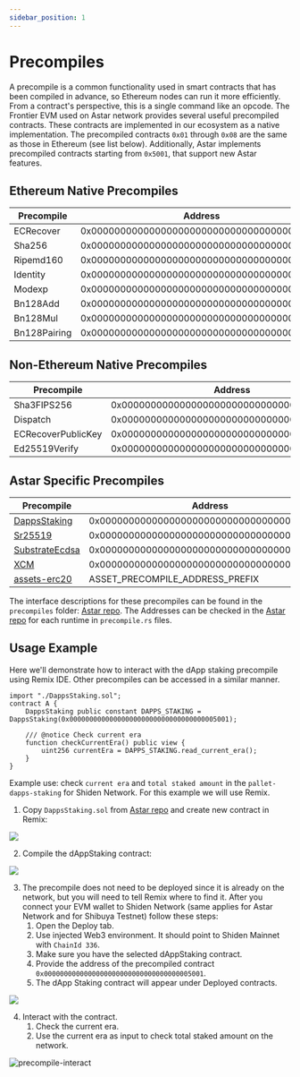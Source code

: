 ```yaml
---
sidebar_position: 1
---
```


# Precompiles

A precompile is a common functionality used in smart contracts that has been compiled in advance, so Ethereum nodes can run it more efficiently. From a contract's perspective, this is a single command like an opcode.
The Frontier EVM used on Astar network provides several useful precompiled contracts. These contracts are implemented in our ecosystem as a native implementation. The precompiled contracts `0x01` through `0x08` are the same as those in Ethereum (see list below). Additionally, Astar implements precompiled contracts starting from `0x5001`, that support new Astar features.

## Ethereum Native Precompiles

| Precompile    | Address                                      |
| ------------- | -------------------------------------------- |
| ECRecover     | 0x0000000000000000000000000000000000000001   |
| Sha256        | 0x0000000000000000000000000000000000000002   |
| Ripemd160     | 0x0000000000000000000000000000000000000003   |
| Identity      | 0x0000000000000000000000000000000000000004   |
| Modexp        | 0x0000000000000000000000000000000000000005   |
| Bn128Add      | 0x0000000000000000000000000000000000000006   |
| Bn128Mul      | 0x0000000000000000000000000000000000000007   |
| Bn128Pairing  | 0x0000000000000000000000000000000000000008   |

## Non-Ethereum Native Precompiles

| Precompile          | Address                                      |
| ------------------- | -------------------------------------------- |
| Sha3FIPS256         | 0x0000000000000000000000000000000000000400   |
| Dispatch            | 0x0000000000000000000000000000000000000401   |
| ECRecoverPublicKey  | 0x0000000000000000000000000000000000000402   |
| Ed25519Verify       | 0x0000000000000000000000000000000000000403   |

## Astar Specific Precompiles

| Precompile                        | Address                                      |
| --------------------------------- | -------------------------------------------- |
| [DappsStaking](staking.md)        | 0x0000000000000000000000000000000000005001   |
| [Sr25519](sr25519.md)             | 0x0000000000000000000000000000000000005002   |
| [SubstrateEcdsa](substrate-ecdsa.md) | 0x0000000000000000000000000000000000005003   |
| [XCM](xcm/xcm.md)                 | 0x0000000000000000000000000000000000005004   |
| [assets-erc20](xc20.md)           | ASSET_PRECOMPILE_ADDRESS_PREFIX              |

The interface descriptions for these precompiles can be found in the `precompiles` folder: [Astar repo](https://github.com/AstarNetwork/Astar/).
The Addresses can be checked in the [Astar repo](https://github.com/AstarNetwork/Astar/tree/master/runtime) for each runtime in `precompile.rs` files.

## Usage Example

Here we'll demonstrate how to interact with the dApp staking precompile using Remix IDE. Other precompiles can be accessed in a similar manner.

```solidity
import "./DappsStaking.sol";
contract A {
    DappsStaking public constant DAPPS_STAKING = DappsStaking(0x0000000000000000000000000000000000005001);

    /// @notice Check current era
    function checkCurrentEra() public view {
        uint256 currentEra = DAPPS_STAKING.read_current_era();
    }
}
```

Example use: check `current era` and `total staked amount` in the `pallet-dapps-staking` for Shiden Network. For this example we will use Remix.

1. Copy `DappsStaking.sol` from [Astar repo](https://github.com/AstarNetwork/Astar/) and create new contract in Remix:

![](https://i.imgur.com/mr0TcLq.png)

2. Compile the dAppStaking contract:

![](https://i.imgur.com/6Wgg9rf.jpg)

3. The precompile does not need to be deployed since it is already on the network, but you will need to tell Remix where to find it.
After you connect your EVM wallet to Shiden Network (same applies for Astar Network and for Shibuya Testnet) follow these steps:
    1. Open the Deploy tab.
    2. Use injected Web3 environment. It should point to Shiden Mainnet with `ChainId 336`.
    3. Make sure you have the selected dAppStaking contract.
    4. Provide the address of the precompiled contract `0x0000000000000000000000000000000000005001`.
    5. The dApp Staking contract will appear under Deployed contracts.

![](https://i.imgur.com/6RnQlkb.jpg)

4. Interact with the contract.
    1. Check the current era.
    2. Use the current era as input to check total staked amount on the network.

![precompile-interact](https://user-images.githubusercontent.com/34627453/159696985-19f67e95-807e-4c20-b74c-c9f4944ada32.jpg)
